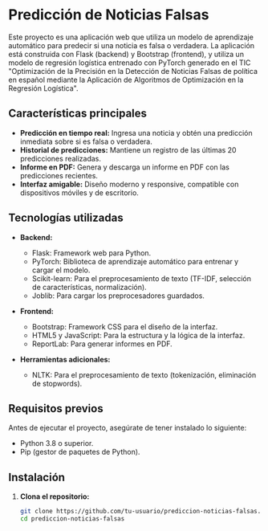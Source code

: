 # Predicción de Noticias Falsas

Este proyecto es una aplicación web que utiliza un modelo de aprendizaje automático para predecir si una noticia es falsa o verdadera. La aplicación está construida con Flask (backend) y Bootstrap (frontend), y utiliza un modelo de regresión logística entrenado con PyTorch generado en el TIC "Optimización de la Precisión en la Detección de Noticias Falsas de política en español mediante la Aplicación de Algoritmos de Optimización en la Regresión Logística".

## Características principales

- **Predicción en tiempo real:** Ingresa una noticia y obtén una predicción inmediata sobre si es falsa o verdadera.
- **Historial de predicciones:** Mantiene un registro de las últimas 20 predicciones realizadas.
- **Informe en PDF:** Genera y descarga un informe en PDF con las predicciones recientes.
- **Interfaz amigable:** Diseño moderno y responsive, compatible con dispositivos móviles y de escritorio.

## Tecnologías utilizadas

- **Backend:**
  - Flask: Framework web para Python.
  - PyTorch: Biblioteca de aprendizaje automático para entrenar y cargar el modelo.
  - Scikit-learn: Para el preprocesamiento de texto (TF-IDF, selección de características, normalización).
  - Joblib: Para cargar los preprocesadores guardados.

- **Frontend:**
  - Bootstrap: Framework CSS para el diseño de la interfaz.
  - HTML5 y JavaScript: Para la estructura y la lógica de la interfaz.
  - ReportLab: Para generar informes en PDF.

- **Herramientas adicionales:**
  - NLTK: Para el preprocesamiento de texto (tokenización, eliminación de stopwords).

## Requisitos previos

Antes de ejecutar el proyecto, asegúrate de tener instalado lo siguiente:

- Python 3.8 o superior.
- Pip (gestor de paquetes de Python).

## Instalación

1. **Clona el repositorio:**
   ```bash
   git clone https://github.com/tu-usuario/prediccion-noticias-falsas.git
   cd prediccion-noticias-falsas
   
   
